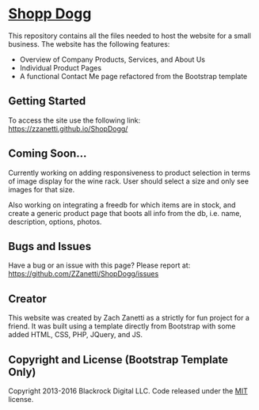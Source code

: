 # [Shopp Dogg](https://zzanetti.github.io/ShopDogg/)

This repository contains all the files needed to host the website for a small business. 
The website has the following features:
* Overview of Company Products, Services, and About Us
* Individual Product Pages
* A functional Contact Me page refactored from the Bootstrap template

## Getting Started

To access the site use the following link: https://zzanetti.github.io/ShopDogg/

## Coming Soon...

Currently working on adding responsiveness to product selection in terms of image display for the wine rack. User should select a size and only see images for that size.

Also working on integrating a freedb for which items are in stock, and create a generic product page that boots all info from the db, i.e. name, description, options, photos. 

## Bugs and Issues

Have a bug or an issue with this page? Please report at: https://github.com/ZZanetti/ShopDogg/issues

## Creator

This website was created by Zach Zanetti as a strictly for fun project for a friend. It was built using a template directly from Bootstrap with some added HTML, CSS, PHP, JQuery, and JS. 

## Copyright and License (Bootstrap Template Only)

Copyright 2013-2016 Blackrock Digital LLC. Code released under the [MIT](https://github.com/BlackrockDigital/startbootstrap-modern-business/blob/gh-pages/LICENSE) license.